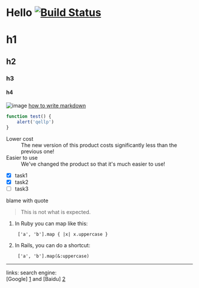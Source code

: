 Hello [![Build Status](https://secure.travis-ci.org/emberjs/ember.js.png?branch=master)](http://travis-ci.org/emberjs/ember.js)
=====
# h1
## h2
### h3
#### h4
![image](https://help.github.com/assets/help/set-up-git-27bd5975b24e994bc994ec1cf5c82ff9.gif)
[how to write markdown](https://help.github.com/articles/github-flavored-markdown)
```javascript
function test() {
    alert('qellp')
}
```
<dl>
  <dt>Lower cost</dt>
  <dd>The new version of this product costs significantly less than the previous one!</dd>
  <dt>Easier to use</dt>
  <dd>We've changed the product so that it's much easier to use!</dd>
</dl>

- [x] task1
- [x] task2
- [ ] task3

blame with quote
> This is not what is expected.

1. In Ruby you can map like this:

        ['a', 'b'].map { |x| x.uppercase }

2. In Rails, you can do a shortcut:

        ['a', 'b'].map(&:uppercase)

-------------------------------
		
links:
search engine:		
[Google] [1] and [Baidu] [2]

  [1]: http://google.com/        "Google"
  [2]: http://www.baidu.com/  "Baidu Home"

